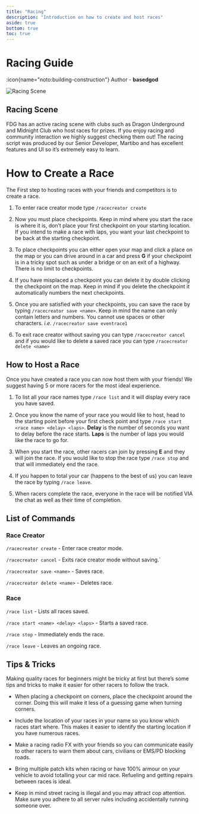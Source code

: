 ```yaml
---
title: "Racing"
description: "Introduction on how to create and host races"
aside: true
bottom: true
toc: true
---
```


# Racing Guide
:icon{name="noto:building-construction"} Author - **basedgod**

![Racing Scene](https://i.imgur.com/CxHRcK6.jpeg)

## Racing Scene
FDG has an active racing scene with clubs such as Dragon Underground and Midnight Club who host races for prizes. If you enjoy racing and community interaction we highly suggest checking them out! The racing script was produced by our Senior Developer, Martibo and has excellent features and UI so it’s extremely easy to learn.

# How to Create a Race
The First step to hosting races with your friends and competitors is to create a race.

1. To enter race creator mode type `/racecreator create`

2. Now you must place checkpoints. Keep in mind where you start the race is where it is, don’t place your first checkpoint on your starting location. If you intend to make a race with laps, you want your last checkpoint to be back at the starting checkpoint.

3. To place checkpoints you can either open your map and click a place on the map or you can drive around in a car and press **G** if your checkpoint is in a tricky spot such as under a bridge or on an exit of a highway. There is no limit to checkpoints.

4. If you have misplaced a checkpoint you can delete it by double clicking the checkpoint on the map. Keep in mind if you delete the checkpoint it automatically numbers the next checkpoints.

5. Once you are satisfied with your checkpoints, you can save the race by typing `/racecreator save <name>`. Keep in mind the name can only contain letters and numbers. You cannot use spaces or other characters. *i.e.* `/racecreator save eventrace1`

6. To exit race creator without saving you can type `/racecreator cancel` and if you would like to delete a saved race you can type `/racecreator delete <name>`


## How to Host a Race
Once you have created a race you can now host them with your friends!
We suggest having 5 or more racers for the most ideal experience.

1. To list all your race names type `/race list` and it will display every race you have saved.

2. Once you know the name of your race you would like to host, head to the starting point before your first check point and type `/race start <race name> <delay> <laps>`. **Delay** is the number of seconds you want to delay before the race starts. **Laps** is the number of laps you would like the race to go for. 

3. When you start the race, other racers can join by pressing **E** and they will join the race. If you would like to stop the race type `/race stop` and that will immediately end the race.

4. If you happen to total your car (happens to the best of us) you can leave the race by typing `/race leave`.

5. When racers complete the race, everyone in the race will be notified VIA the chat as well as their time of completion.


## List of Commands
### Race Creator
`/racecreator create` - Enter race creator mode.

`/racecreator cancel` - Exits race creator mode without saving.`

`/racecreator save <name>` - Saves race.

`/racecreator delete <name>` - Deletes race.

### Race
`/race list` - Lists all races saved.

`/race start <name> <delay> <laps>` - Starts a saved race.

`/race stop` - Immediately ends the race.

`/race leave` - Leaves an ongoing race.


## Tips & Tricks
Making quality races for beginners might be tricky at first but there’s some tips and tricks to make it easier for other racers to follow the track.

- When placing a checkpoint on corners, place the checkpoint around the corner. Doing this will make it less of a guessing game when turning corners.

- Include the location of your races in your name so you know which races start where. This makes it easier to identify the starting location if you have numerous races.

- Make a racing radio FX with your friends so you can communicate easily to other racers to warn them about cars, civilians or EMS/PD blocking roads.

- Bring multiple patch kits when racing or have 100% armour on your vehicle to avoid totalling your car mid race. Refueling and getting repairs between races is ideal.

- Keep in mind street racing is illegal and you may attract cop attention. Make sure you adhere to all server rules including accidentally running someone over.



